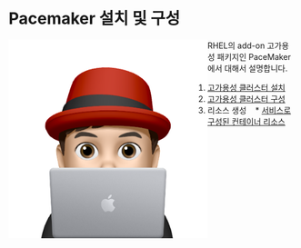 # Pacemaker 설치 및 구성

<img align="left" src="/images/이승일--II_컴퓨터.png" width="350px" height="350px" title="100px" alt="안녕"></img>

RHEL의 add-on 고가용성 패키지인 PaceMaker에서 대해서 설명합니다.
1. [고가용성 클러스터 설치](documents/pre-requistic.md)<br>
2. [고가용성 클러스터 구성](documents/create_podman_as_service.md)<br>
3. 리소스 생성
   &nbsp;&nbsp; * [서비스로 구성된 컨테이너 리소스](documents/create_podman_as_service.md)<br>